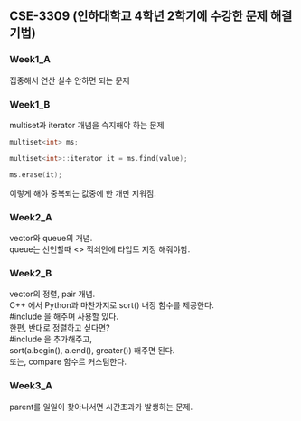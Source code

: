 ## CSE-3309 (인하대학교 4학년 2학기에 수강한 문제 해결 기법)

### Week1_A
집중해서 연산 실수 안하면 되는 문제

### Week1_B
multiset과 iterator 개념을 숙지해야 하는 문제

```cpp
multiset<int> ms;   

multiset<int>::iterator it = ms.find(value);   

ms.erase(it);
```
이렇게 해야 중복되는 값중에 한 개만 지워짐.

### Week2_A
vector와 queue의 개념.   
queue는 선언할때 <> 꺽쇠안에 타입도 지정 해줘야함.

### Week2_B
vector의 정렬, pair 개념.   
C++ 에서 Python과 마찬가지로 sort() 내장 함수를 제공한다.   
#include <algorithm> 을 해주며 사용할 있다.   
한편, 반대로 정렬하고 싶다면?   
#include <functional> 을 추가해주고,   
sort(a.begin(), a.end(), greater<int>()) 해주면 된다.   
또는, compare 함수르 커스텀한다.   

### Week3_A
parent를 일일이 찾아나서면 시간초과가 발생하는 문제.
